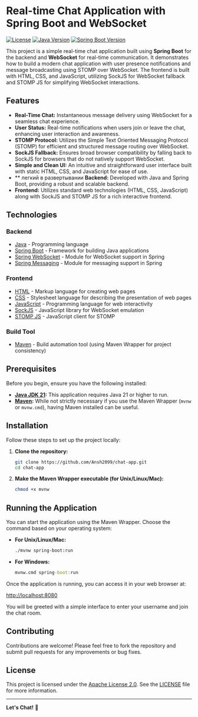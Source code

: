 # Real-time Chat Application with Spring Boot and WebSocket

[![License](https://img.shields.io/badge/License-Apache%202.0-blue.svg)](https://opensource.org/licenses/Apache-2.0)
[![Java Version](https://img.shields.io/badge/Java-21-green)](https://www.oracle.com/java/technologies/javase-jdk21-archive-downloads.html)
[![Spring Boot Version](https://img.shields.io/badge/Spring%20Boot-3.4.2-orange)](https://spring.io/projects/spring-boot)

This project is a simple real-time chat application built using **Spring Boot** for the backend and **WebSocket** for real-time communication. It demonstrates how to build a modern chat application with user presence notifications and message broadcasting using STOMP over WebSocket. The frontend is built with HTML, CSS, and JavaScript, utilizing SockJS for WebSocket fallback and STOMP JS for simplifying WebSocket interactions.

## Features

- **Real-Time Chat:**  Instantaneous message delivery using WebSocket for a seamless chat experience.
- **User Status:**  Real-time notifications when users join or leave the chat, enhancing user interaction and awareness.
- **STOMP Protocol:** Utilizes the Simple Text Oriented Messaging Protocol (STOMP) for efficient and structured message routing over WebSocket.
- **SockJS Fallback:**  Ensures broad browser compatibility by falling back to SockJS for browsers that do not natively support WebSocket.
- **Simple and Clean UI:**  An intuitive and straightforward user interface built with static HTML, CSS, and JavaScript for ease of use.
- ** легкий в развертывании **Backend:**  Developed with Java and Spring Boot, providing a robust and scalable backend.
- **Frontend:**  Utilizes standard web technologies (HTML, CSS, JavaScript) along with SockJS and STOMP JS for a rich interactive frontend.

## Technologies

### Backend
- [Java](https://www.oracle.com/java/) - Programming language
- [Spring Boot](https://spring.io/projects/spring-boot) - Framework for building Java applications
- [Spring WebSocket](https://spring.io/projects/spring-websockets) - Module for WebSocket support in Spring
- [Spring Messaging](https://spring.io/projects/spring-messaging) - Module for messaging support in Spring

### Frontend
- [HTML](https://developer.mozilla.org/en-US/docs/Web/HTML) - Markup language for creating web pages
- [CSS](https://developer.mozilla.org/en-US/docs/Web/CSS) - Stylesheet language for describing the presentation of web pages
- [JavaScript](https://developer.mozilla.org/en-US/docs/Web/JavaScript) - Programming language for web interactivity
- [SockJS](https://github.com/sockjs/sockjs-client) - JavaScript library for WebSocket emulation
- [STOMP JS](https://stomp-js.github.io/stomp-websocket/index.html) - JavaScript client for STOMP

### Build Tool
- [Maven](https://maven.apache.org/) - Build automation tool (using Maven Wrapper for project consistency)

## Prerequisites

Before you begin, ensure you have the following installed:

- **[Java JDK 21](https://www.oracle.com/java/technologies/javase-jdk21-archive-downloads.html):**  This application requires Java 21 or higher to run.
- **[Maven](https://maven.apache.org/download.cgi):** While not strictly necessary if you use the Maven Wrapper (`mvnw` or `mvnw.cmd`), having Maven installed can be useful.

## Installation

Follow these steps to set up the project locally:

1. **Clone the repository:**

   ```bash
   git clone https://github.com/Ansh2099/chat-app.git
   cd chat-app
   ```
   
2. **Make the Maven Wrapper executable (for Unix/Linux/Mac):**

   ```bash
   chmod +x mvnw
   ```

## Running the Application

You can start the application using the Maven Wrapper. Choose the command based on your operating system:

- **For Unix/Linux/Mac:**

  ```bash
  ./mvnw spring-boot:run
  ```

- **For Windows:**

  ```cmd
  mvnw.cmd spring-boot:run
  ```

Once the application is running, you can access it in your web browser at:

[http://localhost:8080](http://localhost:8080)

You will be greeted with a simple interface to enter your username and join the chat room.


## Contributing

Contributions are welcome! Please feel free to fork the repository and submit pull requests for any improvements or bug fixes.

## License

This project is licensed under the [Apache License 2.0](https://opensource.org/licenses/Apache-2.0). See the [LICENSE](LICENSE) file for more information.

---

**Let's Chat!** 💬